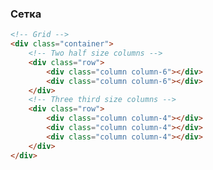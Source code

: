 ### Сетка

<!-- Сетка - это такой набор вспомогательных блоков, при помощи которых можно описать структуру страницы независимо от контента. Особенно это удобно, если дизайнер пользовался сеткой при проектировании страниц. Или в случае адаптивности сайта. -->

```html
<!-- Grid -->
<div class="container">
	<!-- Two half size columns -->
	<div class="row">
		<div class="column column-6"></div>
		<div class="column column-6"></div>
	</div>
	<!-- Three third size columns -->
	<div class="row">
		<div class="column column-4"></div>
		<div class="column column-4"></div>
		<div class="column column-4"></div>
	</div>
</div>
```
